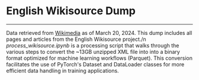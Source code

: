 # English Wikisource Dump
---
Data retrieved from [Wikimedia](https://wikimedia.bringyour.com/enwikisource/20240320/?C=S&O=D) as of March 20, 2024. This dump includes all pages and articles from the English Wikisource project./n
*process_wikisource.ipynb* is a processing script that walks through the various steps to convert the ~13GB unzipped XML file into into a binary format optimized for machine learning workflows (Parquet). This conversion facilitates the use of PyTorch's Dataset and DataLoader classes for more efficient data handling in training applications.